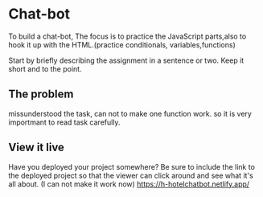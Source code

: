 # Chat-bot
To build a chat-bot, The focus is to practice the JavaScript parts,also to hook it up with the HTML.(practice conditionals, variables,functions)



Start by briefly describing the assignment in a sentence or two. Keep it short and to the point.

## The problem

missunderstood the task, can not to make one function work. so it is very importmant to read task carefully.

## View it live

Have you deployed your project somewhere? Be sure to include the link to the deployed project so that the viewer can click around and see what it's all about.
(I can not make it work now)
https://h-hotelchatbot.netlify.app/
